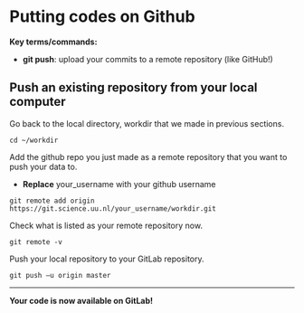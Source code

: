 # Putting codes on Github

**Key terms/commands:**

* **git push**: upload your commits to a remote repository (like GitHub!)

## Push an existing repository from your local computer
Go back to the local directory, workdir that we made in previous sections.


```
cd ~/workdir
```

Add the github repo you just made as a remote repository that you want to push your data to.

* **Replace** your_username with your github username

```{bash}
git remote add origin https://git.science.uu.nl/your_username/workdir.git
```

Check what is listed as your remote repository now.
```
git remote -v
```

Push your local repository to your GitLab repository.

```
git push –u origin master
```

***
**Your code is now available on GitLab!**